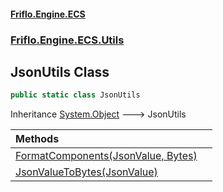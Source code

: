 #### [Friflo.Engine.ECS](index.md 'index')
### [Friflo.Engine.ECS.Utils](Friflo.Engine.ECS.Utils.md 'Friflo.Engine.ECS.Utils')

## JsonUtils Class

```csharp
public static class JsonUtils
```

Inheritance [System.Object](https://docs.microsoft.com/en-us/dotnet/api/System.Object 'System.Object') &#129106; JsonUtils

| Methods | |
| :--- | :--- |
| [FormatComponents(JsonValue, Bytes)](JsonUtils.FormatComponents(JsonValue,Bytes).md 'Friflo.Engine.ECS.Utils.JsonUtils.FormatComponents(Friflo.Json.Fliox.JsonValue, Friflo.Json.Burst.Bytes)') | |
| [JsonValueToBytes(JsonValue)](JsonUtils.JsonValueToBytes(JsonValue).md 'Friflo.Engine.ECS.Utils.JsonUtils.JsonValueToBytes(Friflo.Json.Fliox.JsonValue)') | |
